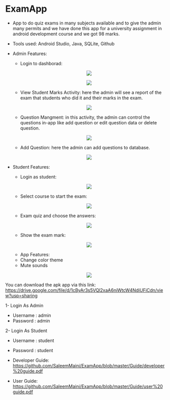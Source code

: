 # ExamApp
- App to do quiz exams in many subjects available and to give the admin many permits and we have done this app for a university assignment in android development course and we got   98 marks.
- Tools used: Android Studio, Java, SQLite,  Github

- Admin Features: 
  - Login to dashborad:
   <p align="center">
    <img src="https://github.com/SaleemMaini/ExamApp/blob/master/App%20Screenshot/Admin%20Login.jpg?raw=true" />
  </p>
  <p align="center">
    <img src="https://github.com/SaleemMaini/ExamApp/blob/master/App%20Screenshot/Admin%20Dashboard.jpg?raw=true" />
  </p>
  
  - View Student Marks Activity: here the admin will see a report of the exam that students who did it and their marks in the exam.
  <p align="center">
    <img src="https://github.com/SaleemMaini/ExamApp/blob/master/App%20Screenshot/View%20Student%20Marks%20Activity.jpg?raw=true" />
  </p>
  
  - Question Mangment: in this activity, the admin can control the questions in-app like add question or edit question data or delete question.
  <p align="center">
    <img src="https://github.com/SaleemMaini/ExamApp/blob/master/App%20Screenshot/Question%20Management%20Activity.jpg?raw=true" />
  </p>
  
  - Add Question: here the admin can add questions to database.
  <p align="center">
    <img src="https://github.com/SaleemMaini/ExamApp/blob/master/App%20Screenshot/Add%20Question%20Activity.jpg?raw=true" />
  </p>

- Student Features: 
  - Login as student:
  <p align="center">
    <img src="https://github.com/SaleemMaini/ExamApp/blob/master/App%20Screenshot/Admin%20Login.jpg?raw=true" />
  </p>
  
  - Select course to start the exam:
  <p align="center">
    <img src="https://github.com/SaleemMaini/ExamApp/blob/master/App%20Screenshot/Select%20course.jpg?raw=true" />
  </p>
  
   - Exam quiz and choose the answers:
  <p align="center">
    <img src="https://github.com/SaleemMaini/ExamApp/blob/master/App%20Screenshot/Start%20exam%20and%20choose%20you%20answers.jpg?raw=true" />
  </p>
  
  - Show the exam mark:
  <p align="center">
    <img src="https://github.com/SaleemMaini/ExamApp/blob/master/App%20Screenshot/Result%20Activity.jpg?raw=true" />
  </p>
  
  - App Features:
  - Change color theme
  - Mute sounds
  <p align="center">
    <img src="https://github.com/SaleemMaini/ExamApp/blob/master/App%20Screenshot/Setting%20Activity.jpg?raw=true" />
  </p>
  
You can download the apk app via this link: https://drive.google.com/file/d/1cByAr3s5VQl2xaA6niWtcW4NdiUFiCdn/view?usp=sharing

1- Login As Admin
- Username : admin
- Password : admin

2- Login As Student
- Username : student
- Password : student

- Developer Guide: https://github.com/SaleemMaini/ExamApp/blob/master/Guide/developer%20guide.pdf
- User Guide:  https://github.com/SaleemMaini/ExamApp/blob/master/Guide/user%20guide.pdf
